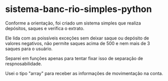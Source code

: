 # sistema-banc-rio-simples-python

Conforme a orientação, foi criado um sistema simples que realiza depósitos, saques e verifica o extrato.

Ele lida com as poissíveis exceções sem deixar saque ou depósito de valores negativos, não permite saques acima de 500 e nem mais de 3 saques para o usuário.

Separei em funções apenas para tentar fixar isso de separação de respnosabilidade.

Usei o tipo "array" para receber as informações de movimentação na conta.

